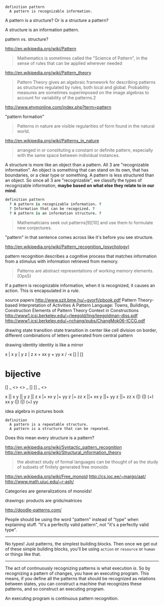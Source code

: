 
```
definition pattern
  A pattern is recognizable information.
```

A pattern is a structure? Or is a structure a pattern?

A structure is an information pattern.

pattern vs. structure?

http://en.wikipedia.org/wiki/Pattern

> Mathematics is sometimes called the "Science of Pattern", in the sense of rules that can be applied wherever needed

http://en.wikipedia.org/wiki/Pattern_theory

> Pattern Theory gives an algebraic framework for
describing patterns as structures regulated by
rules, both local and global. Probability measures
are sometimes superimposed on the image
algebras to account for variability of the
patterns.2

http://www.etymonline.com/index.php?term=pattern

"pattern formation"

> Patterns in nature are visible regularities of form found in the natural world.

http://en.wikipedia.org/wiki/Patterns_in_nature

> arranged in or constituting a constant or definite pattern, especially with the same space between individual instances.

A structure is more like an object than a pattern. All 3 are "recognizable information". An object is something that can stand on its own, that has boundaries, or a clear type or something. A pattern is less structured than an object. So since all 3 are "recognizable", we classify the types of recognizable information, **maybe based on what else they relate to in our mind**.

```coffee
definition pattern
  ? A pattern is recognizable information. ?
  ? Information that can be recognized. ?
  ? A pattern is an information structure. ?
```

> Mathematicians seek out patterns[9][10] and use them to formulate new conjectures. 

"pattern" in that sentence comes across like it's before you see structure.

http://en.wikipedia.org/wiki/Pattern_recognition_(psychology)

pattern recognition describes a cognitive process that matches information from a stimulus with information retrieved from memory.

> Patterns are abstract representations of working memory elements. (Ops5)

If a pattern is recognizable information, when it is recognized, it causes an action. This is encapsulated in a _rule_.

source papers
  http://www.szit.bme.hu/~gyorfi/pbook.pdf
  Pattern Theory-based Interpretation of Activities
  A Pattern Language: Towns, Buildings, Construction
  Elements of Pattern Theory
  Context in Constructions http://www1.icsi.berkeley.edu/~rleegold/ling/leegoldman-diss.pdf
  http://www1.icsi.berkeley.edu/~nchang/pubs/ChangMok06-ICCG.pdf

drawing state transition
  state transition in center like cell division
  on border, different combinations of letters generated from central pattern

drawing identity
  identity is like a mirror

  x | x
  y | y
  z | z
  x + xx
  y + yy
  x / -x
  [] | []
  # bijective
  [] _ <>
  <> _ []
  [] _ <>

  x || x
  y || y
  z || z
  x |+ xx
  y |+ yy
  z |+ zz
  x ||+ xx
  y ||+ yy
  z ||+ zz
  x (|) (|) (+) xx
  y (|) (|) (+) yy

idea
  algebra in pictures book

```
definition
  A pattern is a repeatable structure.
  A pattern is a structure that can be repeated.
```

Does this mean every structure is a pattern?

http://en.wikipedia.org/wiki/Syntactic_pattern_recognition
http://en.wikipedia.org/wiki/Structural_information_theory

> the abstract study of formal languages can be thought of as the study of subsets of finitely generated free monoids

http://en.wikipedia.org/wiki/Free_monoid
http://cs.ioc.ee/~margo/aat/
http://www.math.uiuc.edu/~r-ash/

Categories are generalizations of monoids!

drawings:
  products are grids/matrices

http://doodle-patterns.com/

People should be using the word "pattern" instead of "type" when explaining stuff. "It's a perfectly valid pattern", not "it's a perfectly valid type".

---

No types! Just patterns, the simplest building blocks. Then once we get out of these simple building blocks, you'll be using `action` or `resource` or `human` or things like that.

---

The act of continuously recognizing patterns is what execution _is_. So by recognizing a pattern of changes, you have an executing program. This means, if you define all the patterns that should be recognized as relations between states, you can construct a machine that recognizes these patterns, and so construct an executing program.

An executing program is continuous pattern recognition.
